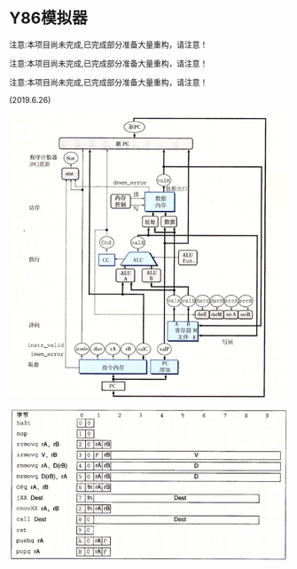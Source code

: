 # Y86模拟器

注意:本项目尚未完成,已完成部分准备大量重构，请注意！

注意:本项目尚未完成,已完成部分准备大量重构，请注意！

注意:本项目尚未完成,已完成部分准备大量重构，请注意！

(2019.6.26)

![avatar](1.png)

![avatar](2.png)